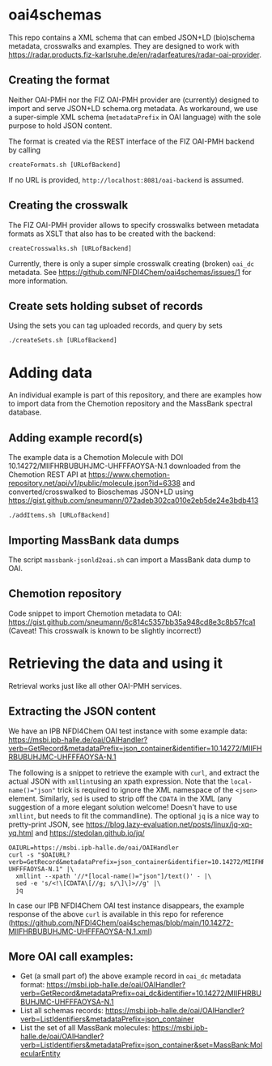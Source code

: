 # oai4schemas

This repo contains a XML schema that can embed JSON+LD (bio)schema metadata, crosswalks and examples. They are designed to work with https://radar.products.fiz-karlsruhe.de/en/radarfeatures/radar-oai-provider.

## Creating the format

Neither OAI-PMH nor the FIZ OAI-PMH provider are (currently) designed
to import and serve JSON+LD schema.org metadata. As workaround, we 
use a super-simple XML schema (`metadataPrefix` in OAI language) 
with the sole purpose to hold JSON content.

The format is created via the REST interface of the FIZ OAI-PMH backend
by calling
```
createFormats.sh [URLofBackend]
```
If no URL is provided, `http://localhost:8081/oai-backend` is assumed.

## Creating the crosswalk

The FIZ OAI-PMH provider allows to specify crosswalks between metadata formats
as XSLT that also has to be created with the backend:
```
createCrosswalks.sh [URLofBackend]
```
Currently, there is only a super simple crosswalk creating (broken) `oai_dc` metadata. 
See https://github.com/NFDI4Chem/oai4schemas/issues/1 for more information.

## Create sets holding subset of records
Using the sets you can tag uploaded records, and query by sets
```
./createSets.sh [URLofBackend]
```

# Adding data 

An individual example is part of this repository, and there are examples 
how to import data from the Chemotion repository and the MassBank spectral database.

## Adding example record(s)

The example data is a Chemotion Molecule
with DOI 10.14272/MIIFHRBUBUHJMC-UHFFFAOYSA-N.1
downloaded from the Chemotion REST API
at https://www.chemotion-repository.net/api/v1/public/molecule.json?id=6338
and converted/crosswalked to Bioschemas JSON+LD
using https://gist.github.com/sneumann/072adeb302ca010e2eb5de24e3bdb413
```
./addItems.sh [URLofBackend]
```

## Importing MassBank data dumps

The script `massbank-jsonld2oai.sh` can import a MassBank data dump to OAI.

## Chemotion repository 

Code snippet to import Chemotion metadata to OAI: 
https://gist.github.com/sneumann/6c814c5357bb35a948cd8e3c8b57fca1 
(Caveat! This crosswalk is known to be slightly incorrect!)

# Retrieving the data and using it

Retrieval works just like all other OAI-PMH services. 

## Extracting the JSON content

We have an IPB NFDI4Chem OAI test instance with some example data: 
https://msbi.ipb-halle.de/oai/OAIHandler?verb=GetRecord&metadataPrefix=json_container&identifier=10.14272/MIIFHRBUBUHJMC-UHFFFAOYSA-N.1


The following is a snippet to retrieve the example with `curl`, 
and extract the actual JSON with `xmllint`using an xpath expression.
Note that the `local-name()="json"` trick is required to ignore 
the XML namespace of the `<json>` element. Similarly, `sed` is used to strip off the `CDATA` in the XML (any suggestion of 
a more elegant solution welcome! Doesn't have to use `xmllint`, but needs 
to fit the commandline). 
The optional `jq` is a nice way to pretty-print JSON, see https://blog.lazy-evaluation.net/posts/linux/jq-xq-yq.html
and https://stedolan.github.io/jq/
```
OAIURL=https://msbi.ipb-halle.de/oai/OAIHandler
curl -s "$OAIURL?verb=GetRecord&metadataPrefix=json_container&identifier=10.14272/MIIFHRBUBUHJMC-UHFFFAOYSA-N.1" |\
  xmllint --xpath '//*[local-name()="json"]/text()' - |\
  sed -e 's/<!\[CDATA\[//g; s/\]\]>//g' |\
  jq
```
In case our IPB NFDI4Chem OAI test instance disappears, 
the example response of the above `curl` is available 
in this repo for reference (https://github.com/NFDI4Chem/oai4schemas/blob/main/10.14272-MIIFHRBUBUHJMC-UHFFFAOYSA-N.1.xml)

## More OAI call examples:

- Get (a small part of) the above example record in `oai_dc` metadata format: https://msbi.ipb-halle.de/oai/OAIHandler?verb=GetRecord&metadataPrefix=oai_dc&identifier=10.14272/MIIFHRBUBUHJMC-UHFFFAOYSA-N.1
- List all schemas records: https://msbi.ipb-halle.de/oai/OAIHandler?verb=ListIdentifiers&metadataPrefix=json_container
- List the set of all MassBank molecules: https://msbi.ipb-halle.de/oai/OAIHandler?verb=ListIdentifiers&metadataPrefix=json_container&set=MassBank:MolecularEntity


